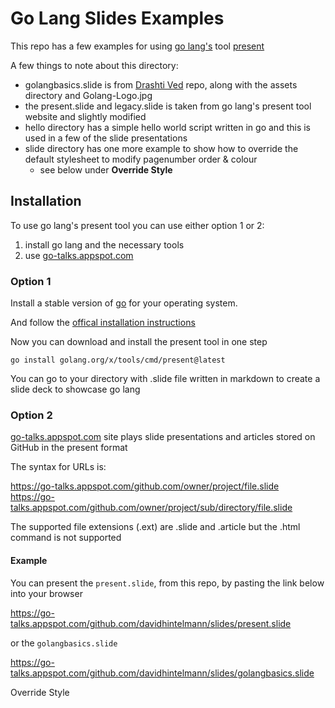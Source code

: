 # Go Lang Slides Examples

This repo has a few examples for using [go lang's](https://go.dev/) tool [present](https://pkg.go.dev/golang.org/x/tools/present)

A few things to note about this directory:
- golangbasics.slide is from [Drashti Ved](https://github.com/drashtived03/goslides) repo, along with the assets directory and Golang-Logo.jpg
- the present.slide and legacy.slide is taken from go lang's present tool website and slightly modified
- hello directory has a simple hello world script written in go and this is used in a few of the slide presentations
- slide directory has one more example to show how to override the default stylesheet to modify pagenumber order & colour
  - see below under **Override Style**

## Installation

To use go lang's present tool you can use either option 1 or 2:
1. install go lang and the necessary tools 
2. use [go-talks.appspot.com](https://go-talks.appspot.com/)

### Option 1

Install a stable version of [go](https://go.dev/dl/) for your operating system.

And follow the [offical installation instructions](https://go.dev/doc/install)

Now you can download and install the present tool in one step

    go install golang.org/x/tools/cmd/present@latest

You can go to your directory with .slide file written in markdown to create a slide deck to showcase go lang

### Option 2

[go-talks.appspot.com](https://go-talks.appspot.com/) site plays slide presentations and articles stored on GitHub in the present format

The syntax for URLs is:

   https://go-talks.appspot.com/github.com/owner/project/file.slide
   https://go-talks.appspot.com/github.com/owner/project/sub/directory/file.slide

The supported file extensions (.ext) are .slide and .article but the .html command is not supported

#### Example

You can present the `present.slide`, from this repo, by pasting the link below into your browser

  https://go-talks.appspot.com/github.com/davidhintelmann/slides/present.slide

or the `golangbasics.slide`

  https://go-talks.appspot.com/github.com/davidhintelmann/slides/golangbasics.slide

Override Style